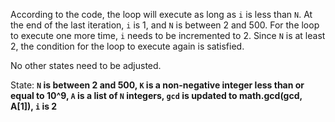 According to the code, the loop will execute as long as `i` is less than `N`. At the end of the last iteration, `i` is 1, and `N` is between 2 and 500. For the loop to execute one more time, `i` needs to be incremented to 2. Since `N` is at least 2, the condition for the loop to execute again is satisfied.

No other states need to be adjusted.

State: **`N` is between 2 and 500, `K` is a non-negative integer less than or equal to 10^9, `A` is a list of `N` integers, `gcd` is updated to math.gcd(gcd, A[1]), `i` is 2**